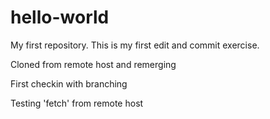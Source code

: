 # hello-world
My first repository.
This is my first edit and commit exercise.

Cloned from remote host and remerging

First checkin with branching

Testing 'fetch' from remote host
